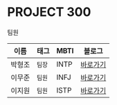 # PROJECT 300

팀원

|이름|태그|MBTI|블로그|
|------|---|---|---|
|박형조|<code>팀장</code>|INTP|[바로가기](https://hjpkotlin2024.tistory.com/)|
|이무준|<code>팀원</code>|INFJ|[바로가기](https://moomoo11.tistory.com/)|
|이지원|<code>팀원</code>|ISTP|[바로가기](https://velog.io/@vptl7211/posts)|
